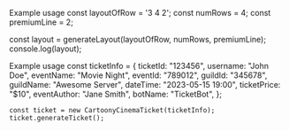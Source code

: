 Example usage
const layoutOfRow = '3 4 2';
const numRows = 4;
const premiumLine = 2;

const layout = generateLayout(layoutOfRow, numRows, premiumLine);
console.log(layout);

Example usage
const ticketInfo = {
ticketId: "123456",
username: "John Doe",
eventName: "Movie Night",
eventId: "789012",
guildId: "345678",
guildName: "Awesome Server",
dateTime: "2023-05-15 19:00",
ticketPrice: "$10",
eventAuthor: "Jane Smith",
botName: "TicketBot",
};

    const ticket = new CartoonyCinemaTicket(ticketInfo);
    ticket.generateTicket();
